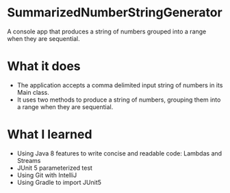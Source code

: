 # SummarizedNumberStringGenerator
A console app that produces a string of numbers grouped into a range when they are sequential.

# What it does
* The application accepts a comma delimited input string of numbers in its Main class.
* It uses two methods to produce a string of numbers, grouping them into a range when they are sequential.

# What I learned
* Using Java 8 features to write concise and readable code: Lambdas and Streams
* JUnit 5 parameterized test
* Using Git with IntelliJ
* Using Gradle to import JUnit5
